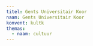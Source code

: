 ```yaml
---
titel: Gents Universitair Koor
naam: Gents Universitair Koor
konvent: kultk
themas:
  - naam: cultuur
---
```

